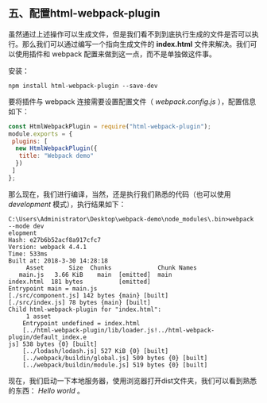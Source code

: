 五、配置html-webpack-plugin
---
虽然通过上述操作可以生成文件，但是我们看不到到底执行生成的文件是否可以执行。那么我们可以通过编写一个指向生成文件的 **index.html** 文件来解决。我们可以使用插件和 webpack 配置来做到这一点，而不是单独做这件事。<br>

安装：<br>
```
npm install html-webpack-plugin --save-dev
```
要将插件与 webpack 连接需要设置配置文件（ *webpack.config.js* ），配置信息如下：<br>
```javascript
const HtmlWebpackPlugin = require("html-webpack-plugin"); 
module.exports = { 
 plugins: [ 
  new HtmlWebpackPlugin({ 
   title: "Webpack demo"
  })
 ]
};
```
那么现在，我们进行编译，当然，还是执行我们熟悉的代码（也可以使用 *development* 模式），执行结果如下：
```
C:\Users\Administrator\Desktop\webpack-demo\node_modules\.bin>webpack --mode dev
elopment
Hash: e27b6b52acf8a917cfc7
Version: webpack 4.4.1
Time: 533ms
Built at: 2018-3-30 14:28:18
     Asset       Size  Chunks             Chunk Names
   main.js   3.66 KiB    main  [emitted]  main
index.html  181 bytes          [emitted]
Entrypoint main = main.js
[./src/component.js] 142 bytes {main} [built]
[./src/index.js] 78 bytes {main} [built]
Child html-webpack-plugin for "index.html":
     1 asset
    Entrypoint undefined = index.html
    [../html-webpack-plugin/lib/loader.js!../html-webpack-plugin/default_index.e
js] 538 bytes {0} [built]
    [../lodash/lodash.js] 527 KiB {0} [built]
    [../webpack/buildin/global.js] 509 bytes {0} [built]
    [../webpack/buildin/module.js] 519 bytes {0} [built]
```
现在，我们启动一下本地服务器，使用浏览器打开dist文件夹，我们可以看到熟悉的东西： *Hello world* 。

